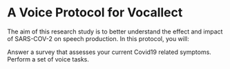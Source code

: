 # A Voice Protocol for Vocallect

The aim of this research study is to better understand the effect and impact of
SARS-COV-2 on speech production. In this protocol, you will:
 
Answer a survey that assesses your current Covid19 related symptoms.
Perform a set of voice tasks.
